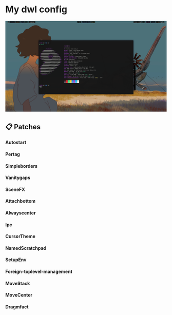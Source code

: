 # My dwl config

![1](https://raw.githubusercontent.com/roidm/dwl/main/pics/s1.png?token=GHSAT0AAAAAACSNXGUWBAGSM27ISZUXFOIMZTONZ2Q "Image 1")

## 📋 Patches

#### Autostart
#### Pertag
#### Simpleborders
#### Vanitygaps
#### SceneFX
#### Attachbottom
#### Alwayscenter
#### Ipc
#### CursorTheme
#### NamedScratchpad
#### SetupEnv
#### Foreign-toplevel-management
#### MoveStack
#### MoveCenter
#### Dragmfact
